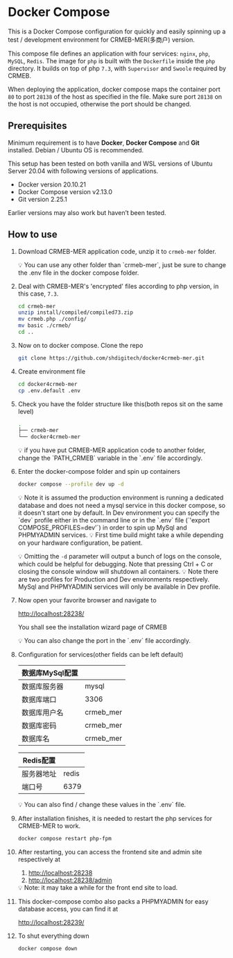 # Docker Compose

This is a Docker Compose configuration for quickly and easily spinning up a test / development environment for CRMEB-MER(多商户) version. 

This compose file defines an application with four services: `nginx`, `php`, `MySQL`, `Redis`. The image for `php` is built with the `Dockerfile` inside the `php` directory. It builds on top of php `7.3`,  with `Supervisor` and `Swoole` required by CRMEB.

When deploying the application, docker compose maps the container port `80` to port `28138` of the host as specified in the file. Make sure port `28138` on the host is not occupied, otherwise the port should be changed.

## Prerequisites

Minimum requirement is to have **Docker**, **Docker Compose** and **Git** installed. Debian / Ubuntu OS is recommended.

This setup has been tested on both vanilla and WSL versions of Ubuntu Server 20.04 with following versions of applications.

- Docker version 20.10.21
- Docker Compose version v2.13.0
- Git version 2.25.1

Earlier versions may also work but haven’t been tested.

## How to use

1. Download CRMEB-MER application code, unzip it to `crmeb-mer` folder.
   <aside>
    💡 You can use any other folder than `crmeb-mer`, just be sure to change the .env file in the docker compose folder.
   </aside>


2. Deal with CRMEB-MER's 'encrypted' files according to php version, in this case, `7.3`.
   ```bash
   cd crmeb-mer
   unzip install/compiled/compiled73.zip
   mv crmeb.php ./config/
   mv basic ./crmeb/
   cd ..
   ```

3. Now on to docker compose. Clone the repo
    
    ```bash
    git clone https://github.com/shdigitech/docker4crmeb-mer.git
    ```

4. Create environment file
    ```bash
    cd docker4crmeb-mer
    cp .env.default .env
    ```

5. Check you have the folder structure like this(both repos sit on the same level)
    
    ```bash
    .
    ├── crmeb-mer
    └── docker4crmeb-mer
    ```
    <aside>
    💡 if you have put CRMEB-MER application code to another folder, change the `PATH_CRMEB` variable in the `.env` file accordingly.
    </aside>

6. Enter the docker-compose folder and spin up containers
    ```bash
    docker compose --profile dev up -d
    ```
    
    <aside>
    💡 Note it is assumed the production environment is running a dedicated database and does not need a mysql service in this docker compose, so it doesn't start one by default. In Dev environment you can specify the `dev` profile either in the command line or in the `.env` file (`'export COMPOSE_PROFILES=dev'`) in order to spin up MySql and PHPMYADMIN services. 
    💡 First time build might take a while depending on your hardware configuration, be patient.    

    💡 Omitting the `-d` parameter will output a bunch of logs on the console, which could be helpful for debugging. Note that pressing Ctrl + C or closing the console window will shutdown all containers.
    💡 Note there are two profiles for Production and Dev environments respectively. MySql and PHPMYADMIN services will only be available in Dev profile. 
    </aside>
    
7. Now open your favorite browser and navigate to
    
    [http://localhost:28238/](http://localhost:28238/)
    
    You shall see the installation wizard page of CRMEB
    <aside>
    💡 You can also change the port in the `.env` file accordingly.
    </aside>
    
8. Configuration for services(other fields can be left default)
    
    
    | 数据库MySql配置 |           |
    | --------------- | --------- |
    | 数据库服务器    | mysql     |
    | 数据库端口      | 3306      |
    | 数据库用户名    | crmeb_mer |
    | 数据库密码      | crmeb_mer |
    | 数据库名        | crmeb_mer |
    
    | Redis配置  |       |
    | ---------- | ----- |
    | 服务器地址 | redis |
    | 端口号     | 6379  |
    
    <aside>
    💡 You can also find / change these values in the `.env` file.
    </aside>

9.  After installation finishes, it is needed to restart the php services for CRMEB-MER to work.
    ```bash
    docker compose restart php-fpm
    ```

10. After restarting, you can access the frontend site and admin site respectively at
    1. [http://localhost:28238](http://localhost:28238)
    2. [http://localhost:28238/admin](http://localhost:28238/admin)
    
    <aside>
    💡 Note: it may take a while for the front end site to load.
    </aside>
    
11. This docker-compose combo also packs a PHPMYADMIN for easy database access, you can find it at
    
    [http://localhost:28239/](http://localhost:28239/)
    
12. To shut everything down
    
    ```bash
    docker compose down
    ``` 
